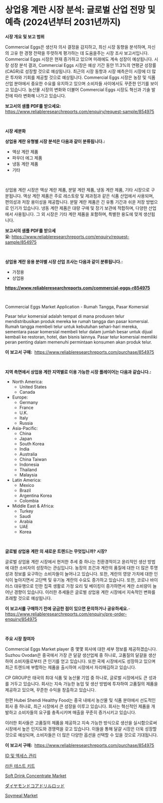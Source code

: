 <p><h1>상업용 계란 시장 분석: 글로벌 산업 전망 및 예측 (2024년부터 2031년까지)</h1></p><p><strong>시장 개요 및 보고 범위</strong></p>
<p><p>Commercial Eggs은 생산자 의사 결정을 감지하고, 최신 시장 동향을 분석하며, 자신의 고유 한 경쟁 전략을 뚜렷하게 평가하는 데 도움을주는 시장 조사 보고서입니다. Commercial Eggs 시장은 현재 증가하고 있으며 미래에도 계속 성장이 예상됩니다. 시장 성장 분석 결과, Commercial Eggs 시장은 예상 기간 동안 11.3%의 연평균 성장률(CAGR)로 성장할 것으로 예상됩니다. 최근의 시장 동향과 시장 예측은이 시장에 더 많은 투자와 기회를 제공할 것으로 예상됩니다. Commercial Eggs 시장은 농장 및 식품 산업 분야에서 중요한 수요를 유지하고 있으며 소비자들 사이에서도 꾸준한 인기를 보이고 있습니다. 농산물 시장의 변화와 더불어 Commercial Eggs 시장도 혁신과 기술 발전에 따라 변화해 나가고 있습니다.</p></p>
<p><strong>보고서의 샘플 PDF를 받으세요:</strong> <a href="https://www.reliableresearchreports.com/enquiry/request-sample/854975">https://www.reliableresearchreports.com/enquiry/request-sample/854975</a></p>
<p>&nbsp;</p>
<p><strong>시장 세분화</strong></p>
<p><strong>상업용 계란 유형별 시장 분석은 다음과 같이 분류됩니다.:</strong></p>
<p><ul><li>액상 계란 제품</li><li>파우더 에그 제품</li><li>냉동 계란 제품</li><li>기타</li></ul></p>
<p>&nbsp;</p>
<p><p>상업용 계란 시장은 액상 계란 제품, 분말 계란 제품, 냉동 계란 제품, 기타 시장으로 구분됩니다. 액상 계란 제품은 주로 레스토랑 및 제과점과 같은 식품 산업에서 사용되며, 편의성과 저장 용이성을 제공합니다. 분말 계란 제품은 긴 유통 기간과 쉬운 저장 방법으로 인기가 있습니다. 냉동 계란 제품은 대량 구매 및 장기 보관에 적합하며, 다양한 산업에서 사용됩니다. 그 외 시장은 기타 계란 제품을 포함하며, 특별한 용도에 맞게 생산됩니다.</p></p>
<p><strong>보고서의 샘플 PDF를 받으세요:</strong>&nbsp;<a href="https://www.reliableresearchreports.com/enquiry/request-sample/854975">https://www.reliableresearchreports.com/enquiry/request-sample/854975</a></p>
<p>&nbsp;</p>
<p><strong> 상업용 계란 응용 분야별 시장 산업 조사는 다음과 같이 분류됩니다.:</strong></p>
<p><ul><li>가정용</li><li>상업용</li></ul></p>
<p><strong><a href="https://www.reliableresearchreports.com/commercial-eggs-r854975">https://www.reliableresearchreports.com/commercial-eggs-r854975</a></strong></p>
<p>&nbsp;</p>
<p><p>Commercial Eggs Market Application - Rumah Tangga, Pasar Komersial</p><p>Pasar telur komersial adalah tempat di mana produsen telur mendistribusikan produk mereka ke rumah tangga dan pasar komersial. Rumah tangga membeli telur untuk kebutuhan sehari-hari mereka, sementara pasar komersial membeli telur dalam jumlah besar untuk dijual kembali ke restoran, hotel, dan bisnis lainnya. Pasar telur komersial memiliki peran penting dalam memenuhi permintaan konsumen akan produk telur.</p></p>
<p><strong>이 보고서 구매:</strong>&nbsp; <a href="https://www.reliableresearchreports.com/purchase/854975">https://www.reliableresearchreports.com/purchase/854975</a></p>
<p>&nbsp;</p>
<p><strong>지역 측면에서 상업용 계란 지역별로 이용 가능한 시장 플레이어는 다음과 같습니다.:</strong></p>
<p><ul>
    <li>
        North America:
        <ul>
            <li>United States</li>
            <li>Canada</li>
        </ul>
    </li>
    <li>
        Europe:
        <ul>
            <li>Germany</li>
            <li>France</li>
            <li>U.K.</li>
            <li>Italy</li>
            <li>Russia</li>
        </ul>
    </li>
    <li>
        Asia-Pacific:
        <ul>
            <li>China</li>
            <li>Japan</li>
            <li>South Korea</li>
            <li>India</li>
            <li>Australia</li>
            <li>China Taiwan</li>
            <li>Indonesia</li>
            <li>Thailand</li>
            <li>Malaysia</li>
        </ul>
    </li>
    <li>
        Latin America:
        <ul>
            <li>Mexico</li>
            <li>Brazil</li>
            <li>Argentina Korea</li>
            <li>Colombia</li>
        </ul>
    </li>
    <li>
        Middle East & Africa:
        <ul>
            <li>Turkey</li>
            <li>Saudi</li>
            <li>Arabia</li>
            <li>UAE</li>
            <li>Korea</li>
        </ul>
    </li>
    </ul></p>
<p>&nbsp;</p>
<p><strong>글로벌 상업용 계란 의 새로운 트렌드는 무엇입니까? 시장?</strong></p>
<p><p>글로벌 상업용 계란 시장에서 현저한 추세 중 하나는 친환경적이고 윤리적인 생산 방법에 대한 소비자의 성장하는 관심입니다. 농장의 조건과 계란의 품질에 대한 더 많은 투명성과 정보를 요구하는 소비자들이 늘어나고 있습니다. 또한, 계란의 영양 가치에 대한 인식이 높아지면서 고단백 및 유기농 계란의 수요도 증가하고 있습니다. 또한, 코로나 바이러스 대유행으로 인한 집콕 생활로 가정 요리 및 베이킹이 증가하면서 계란 소비량이 늘어난 경향이 있습니다. 이러한 추세들은 글로벌 상업용 계란 시장에서 지속적인 변화를 초래할 것으로 예상됩니다.</p></p>
<p><strong>이 보고서를 구매하기 전에 궁금한 점이 있으면 문의하거나 공유하세요.</strong>- <a href="https://www.reliableresearchreports.com/enquiry/pre-order-enquiry/854975">https://www.reliableresearchreports.com/enquiry/pre-order-enquiry/854975</a></p>
<p>&nbsp;</p>
<p><strong>주요 시장 참여자</strong></p>
<p><p>Commercial Eggs Market player 중 몇몇 회사에 대한 세부 정보를 제공하겠습니다. Suzhou Ovodan은 중국에서 가장 큰 달걀 생산업체 중 하나로, 고품질의 달걀을 생산하여 소비자들로부터 큰 인기를 얻고 있습니다. 또한 국제 시장에서도 성장하고 있으며 최근 트렌드에 부합하는 제품을 출시하여 시장에서 자리매김하고 있습니다.</p><p>CP GROUP은 태국의 최대 식품 및 농산물 기업 중 하나로, 글로벌 시장에서도 큰 성과를 거두고 있습니다. 회사는 지속 가능한 농업 및 생산 방법에 투자하여 고품질의 제품을 제공하고 있으며, 꾸준한 수익을 창출하고 있습니다.</p><p>한편 Hubei Shendi Healthy Food는 중국 내에서 농산물 및 식품 분야에서 선도적인 회사 중 하나로, 최근 시장에서 큰 성장을 이루고 있습니다. 회사는 혁신적인 제품을 개발하고 소비자들의 요구를 충족시키며 매출을 꾸준히 증가시키고 있습니다.</p><p>이러한 회사들은 고품질의 제품을 제공하고 지속 가능한 방식으로 생산을 실시함으로써 시장에서 높은 인지도와 경쟁력을 갖고 있습니다. 이들을 통해 달걀 시장은 더욱 성장할 것으로 예상되며, 소비자들은 더 많은 다양한 옵션을 선택할 수 있을 것으로 기대됩니다.</p></p>
<p><strong>이 보고서 구매:</strong>&nbsp;&nbsp;<a href="https://www.reliableresearchreports.com/purchase/854975">https://www.reliableresearchreports.com/purchase/854975</a></p>
<p><p><a href="https://github.com/Tristiarton768456/Market-Research-Report-List-1/blob/main/409681916597.md">ID 및 액세스 관리</a></p><p><a href="https://medium.com/@cheddar67856/%EB%9D%BC%EB%8F%88-%ED%85%8C%EC%8A%A4%ED%8A%B8-%ED%82%A4%ED%8A%B8-%EC%8B%9C%EC%9E%A5-%EC%84%B1%EA%B3%B5%EC%A0%81%EC%9D%B8-%EB%B9%84%EC%A6%88%EB%8B%88%EC%8A%A4-%EC%A0%84%EB%9E%B5%EC%9D%98-%EC%97%B4%EC%87%A0-2031%EB%85%84%EA%B9%8C%EC%A7%80-%EC%98%88%EC%B8%A1-f205d2a9c94e">라돈 테스트 키트</a></p><p><a href="https://github.com/RichRobinson5/Market-Research-Report-List-4/blob/main/soft-drink-concentrate-market.md">Soft Drink Concentrate Market</a></p><p><a href="https://medium.com/@camron674/%E3%83%80%E3%82%A4%E3%83%A4%E3%83%A2%E3%83%B3%E3%83%89%E3%82%B3%E3%82%A2%E3%83%89%E3%83%AA%E3%83%AB%E3%83%AD%E3%83%83%E3%83%89%E5%B8%82%E5%A0%B4%E8%A6%8F%E6%A8%A1-cagr-%E3%83%88%E3%83%AC%E3%83%B3%E3%83%892024-2030-dff141f3b800">ダイヤモンドコアドリルロッド</a></p><p><a href="https://github.com/gdfhhhj/Market-Research-Report-List-4/blob/main/soymeal-market.md">Soymeal Market</a></p></p>